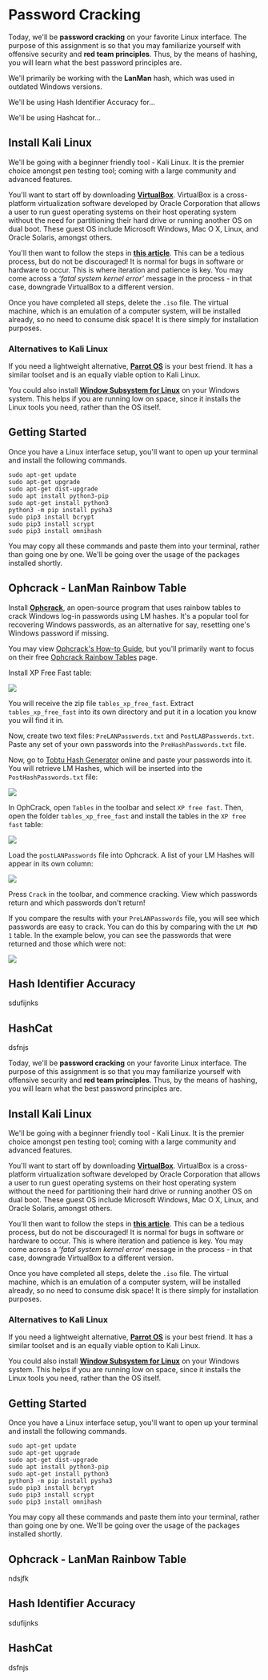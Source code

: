 # Password Cracking

Today, we'll be **password cracking** on your favorite Linux interface.  The purpose of this assignment is so that you may familiarize yourself with offensive security and **red team principles**. Thus, by the means of hashing, you will learn what the best password principles are.

We'll primarily be working with the **LanMan** hash, which was used in outdated Windows versions.

We'll be using Hash Identifier Accuracy for...

We'll be using Hashcat for...

## Install Kali Linux

We'll be going with a beginner friendly tool - Kali Linux. It is the premier choice amongst pen testing tool; coming with a large community and advanced features.

You'll want to start off by downloading **[VirtualBox](https://www.virtualbox.org/)**. VirtualBox is a cross-platform virtualization software developed by Oracle Corporation that allows a user to run guest operating systems on their host operating system without the need for partitioning their hard drive or running another OS on dual boot. These guest OS include Microsoft Windows, Mac O X, Linux, and Oracle Solaris, amongst others.

You'll then want to follow the steps in [**this article**](https://phoenixnap.com/kb/how-to-install-kali-linux-on-virtualbox). This can be a tedious process, but do not be discouraged! It is normal for bugs in software or hardware to occur. This is where iteration and patience is key. You may come across a *‘fatal system kernel error’* message in the process - in that case, downgrade VirtualBox to a different version.

Once you have completed all steps, delete the `.iso` file. The virtual machine, which is an emulation of a computer system, will be installed already, so no need to consume disk space! It is there simply for installation purposes.

### Alternatives to Kali Linux

If you need a lightweight alternative, **[Parrot OS](https://parrotsec.org/docs/installation.html)** is your best friend. It has a similar toolset and is an equally viable option to Kali Linux.

You could also install **[Window Subsystem for Linux](https://docs.microsoft.com/en-us/windows/wsl/install)** on your Windows system. This helps if you are running low on space, since it installs the Linux tools you need, rather than the OS itself.

## Getting Started

Once you have a Linux interface setup, you'll want to open up your terminal and install the following commands.

```
sudo apt-get update 
sudo apt-get upgrade
sudo apt-get dist-upgrade 
sudo apt install python3-pip 
sudo apt-get install python3 
python3 -m pip install pysha3 
sudo pip3 install bcrypt 
sudo pip3 install scrypt 
sudo pip3 install omnihash 
```

You may copy all these commands and paste them into your terminal, rather than going one by one. We'll be going over the usage of the packages installed shortly.

## Ophcrack - LanMan Rainbow Table

Install [**Ophcrack**](https://ophcrack.sourceforge.io/), an open-source program that uses rainbow tables to crack Windows log-in passwords using LM hashes. It's a popular tool for recovering Windows passwords, as an alternative for say, resetting one's Windows password if missing.

You may view [Ophcrack's How-to Guide](https://sourceforge.net/p/ophcrack/wiki/ophcrack%20Howto/), but you'll primarily want to focus on their free [Ophcrack Rainbow Tables](https://ophcrack.sourceforge.io/tables.php) page.

Install XP Free Fast table:

![](image/README/1634721406140.png)

You will receive the zip file `tables_xp_free_fast`. Extract `tables_xp_free_fast` into its own directory and put it in a location you know you will find it in.

Now, create two text files: `PreLANPasswords.txt` and `PostLABPasswords.txt`. Paste any set of your own passwords into the `PreHashPasswords.txt` file.

Now, go to [Tobtu Hash Generator](https://tobtu.com/lmntlm.php) online and paste your passwords into it. You will retrieve LM Hashes, which will be inserted into the `PostHashPasswords.txt` file:

![](image/README/1634721434251.png)

In OphCrack, open `Tables` in the toolbar and select `XP free fast`. Then, open the folder  `tables_xp_free_fast` and install the tables in the `XP free fast` table:

![](image/README/1634721456406.png)

Load the `postLANPasswords` file into Ophcrack. A list of your LM Hashes will appear in its own column:

![](image/README/1634721476082.png)

Press `Crack` in the toolbar, and commence cracking. View which passwords return and which passwords don't return!

If you compare the results with your `PreLANPasswords` file, you will see which passwords are easy to crack. You can do this by comparing with the `LM PWD 1` table. In the example below, you can see the passwords that were returned and those which were not:

![](image/README/1634721544901.png)

## Hash Identifier Accuracy

sdufijnks

## HashCat

dsfnjs

Today, we'll be **password cracking** on your favorite Linux interface.  The purpose of this assignment is so that you may familiarize yourself with offensive security and **red team principles**. Thus, by the means of hashing, you will learn what the best password principles are.

## Install Kali Linux

We'll be going with a beginner friendly tool - Kali Linux. It is the premier choice amongst pen testing tool; coming with a large community and advanced features.

You'll want to start off by downloading **[VirtualBox](https://www.virtualbox.org/)**. VirtualBox is a cross-platform virtualization software developed by Oracle Corporation that allows a user to run guest operating systems on their host operating system without the need for partitioning their hard drive or running another OS on dual boot. These guest OS include Microsoft Windows, Mac O X, Linux, and Oracle Solaris, amongst others.

You'll then want to follow the steps in [**this article**](https://phoenixnap.com/kb/how-to-install-kali-linux-on-virtualbox). This can be a tedious process, but do not be discouraged! It is normal for bugs in software or hardware to occur. This is where iteration and patience is key. You may come across a *‘fatal system kernel error’* message in the process - in that case, downgrade VirtualBox to a different version.

Once you have completed all steps, delete the `.iso` file. The virtual machine, which is an emulation of a computer system, will be installed already, so no need to consume disk space! It is there simply for installation purposes.

### Alternatives to Kali Linux

If you need a lightweight alternative, **[Parrot OS](https://parrotsec.org/docs/installation.html)** is your best friend. It has a similar toolset and is an equally viable option to Kali Linux.

You could also install **[Window Subsystem for Linux](https://docs.microsoft.com/en-us/windows/wsl/install)** on your Windows system. This helps if you are running low on space, since it installs the Linux tools you need, rather than the OS itself.

## Getting Started

Once you have a Linux interface setup, you'll want to open up your terminal and install the following commands.

```
sudo apt-get update 
sudo apt-get upgrade
sudo apt-get dist-upgrade 
sudo apt install python3-pip 
sudo apt-get install python3 
python3 -m pip install pysha3 
sudo pip3 install bcrypt 
sudo pip3 install scrypt 
sudo pip3 install omnihash 
```

You may copy all these commands and paste them into your terminal, rather than going one by one. We'll be going over the usage of the packages installed shortly.

## Ophcrack - LanMan Rainbow Table

ndsjfk

## Hash Identifier Accuracy

sdufijnks

## HashCat

dsfnjs

